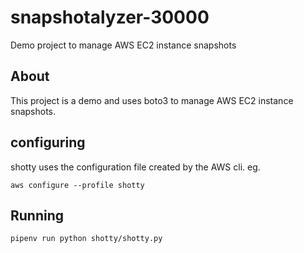 # snapshotalyzer-30000
Demo project to manage AWS EC2 instance snapshots


## About

This project is a demo and uses boto3 to manage AWS EC2 instance snapshots.

## configuring

shotty uses the configuration file created by the AWS cli. eg.

`aws configure --profile shotty`

## Running

`pipenv run python shotty/shotty.py`
